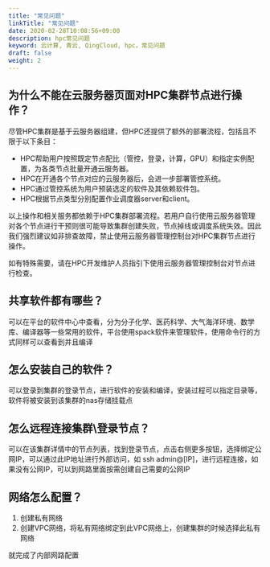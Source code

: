 ```yaml
---
title: "常见问题"
linkTitle: "常见问题"
date: 2020-02-28T10:08:56+09:00
description: hpc常见问题
keyword: 云计算, 青云, QingCloud, hpc，常见问题
draft: false
weight: 2
---
```




## 为什么不能在云服务器页面对HPC集群节点进行操作？


尽管HPC集群是基于云服务器组建，但HPC还提供了额外的部署流程，包括且不限于以下条目：

* HPC帮助用户按照既定节点配比（管控，登录，计算，GPU）和指定实例配置，为各类节点批量开通云服务器。
* HPC在开通各个节点对应的云服务器后，会进一步部署管控系统。
* HPC通过管控系统为用户预装选定的软件及其依赖软件包。
* HPC根据节点类型分别配置作业调度器server和client。

以上操作和相关服务都依赖于HPC集群部署流程。若用户自行使用云服务器管理对各个节点进行干预则很可能导致集群创建失败，节点掉线或调度系统失效。因此我们强烈建议如非排查故障，禁止使用云服务器管理控制台对HPC集群节点进行操作。

如有特殊需要，请在HPC开发维护人员指引下使用云服务器管理控制台对节点进行检查。



## 共享软件都有哪些？

可以在平台的软件中心中查看，分为分子化学、医药科学、大气海洋环境、数学库、编译器等一些常用的软件，平台使用spack软件来管理软件，使用命令行的方式同样可以查看到并且编译



## 怎么安装自己的软件？

可以登录到集群的登录节点，进行软件的安装和编译，安装过程可以指定目录等，软件将被安装到该集群的nas存储挂载点



## 怎么远程连接集群\登录节点？

可以在该集群详情中的节点列表，找到登录节点，点击右侧更多按钮，选择绑定公网IP，可以通过此IP地址进行外部访问，如 ssh admin@[IP]，进行远程连接，如果没有公网IP，可以到网路里面按需创建自己需要的公网IP



## 网络怎么配置？

1. 创建私有网络
2. 创建VPC网络，将私有网络绑定到此VPC网络上，创建集群的时候选择此私有网络

就完成了内部网路配置
